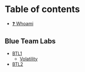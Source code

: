 # Table of contents

* [❓ Whoami](README.md)

## Blue Team Labs

* [BTL1](blue-team-labs/btl1/README.md)
  * [Volatility](blue-team-labs/btl1/volatility.md)
* [BTL2](blue-team-labs/btl2.md)
